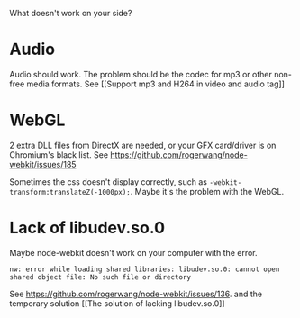 What doesn't work on your side?

# Audio
Audio should work. The problem should be the codec for mp3 or other non-free media formats. See [[Support mp3 and H264 in video and audio tag]]

# WebGL
2 extra DLL files from DirectX are needed, or your GFX card/driver is on Chromium's black list. See https://github.com/rogerwang/node-webkit/issues/185

Sometimes the css doesn't display correctly, such as `-webkit-transform:translateZ(-1000px);`. Maybe it's the problem with the WebGL.

# Lack of libudev.so.0
Maybe node-webkit doesn't work on your computer with the error.

````
nw: error while loading shared libraries: libudev.so.0: cannot open shared object file: No such file or directory
````

See https://github.com/rogerwang/node-webkit/issues/136. and the temporary solution [[The solution of lacking libudev.so.0]]